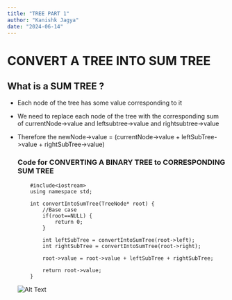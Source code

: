 ```yaml
---
title: "TREE PART 1"
author: "Kanishk Jagya"
date: "2024-06-14"
---
```



# CONVERT A TREE INTO SUM TREE

## What is a SUM TREE ?
- Each node of the tree has some value corresponding to it
- We need to replace each node of the tree with the corresponding sum of currentNode->value and leftsubtree->value and rightsubtree->value
- Therefore the newNode->value = (currentNode->value + leftSubTree->value + rightSubTree->value)

    ### Code for CONVERTING A BINARY TREE to CORRESPONDING SUM TREE
    ```
        #include<iostream>
        using namespace std;

        int convertIntoSumTree(TreeNode* root) {
            //Base case
            if(root==NULL) {
                return 0;
            }

            int leftSubTree = convertIntoSumTree(root->left);
            int rightSubTree = convertIntoSumTree(root->right);
            
            root->value = root->value + leftSubTree + rightSubTree;

            return root->value;
        }
    ```

    ![Alt Text][1]

    [1]: https://www.techiedelight.com/wp-content/uploads/SumTree.png